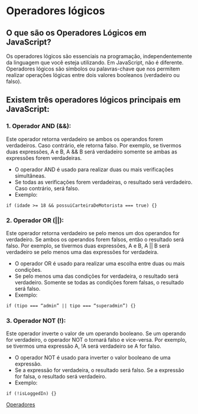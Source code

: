# Operadores lógicos

## O que são os Operadores Lógicos em JavaScript?

Os operadores lógicos são essenciais na programação, independentemente da linguagem que você esteja utilizando. Em JavaScript, não é diferente. Operadores lógicos são símbolos ou palavras-chave que nos permitem realizar operações lógicas entre dois valores booleanos (verdadeiro ou falso).

## Existem três operadores lógicos principais em JavaScript:
### 1. Operador AND (&&):

Este operador retorna verdadeiro se ambos os operandos forem verdadeiros. Caso contrário, ele retorna falso. Por exemplo, se tivermos duas expressões, A e B, A && B será verdadeiro somente se ambas as expressões forem verdadeiras.

- O operador AND é usado para realizar duas ou mais verificações simultâneas.
- Se todas as verificações forem verdadeiras, o resultado será verdadeiro. Caso contrário, será falso.
- Exemplo: 

```
if (idade >= 18 && possuiCarteiraDeMotorista === true) {}
```

### 2. Operador OR (||):

Este operador retorna verdadeiro se pelo menos um dos operandos for verdadeiro. Se ambos os operandos forem falsos, então o resultado será falso. Por exemplo, se tivermos duas expressões, A e B, A || B será verdadeiro se pelo menos uma das expressões for verdadeira.

- O operador OR é usado para realizar uma escolha entre duas ou mais condições.
- Se pelo menos uma das condições for verdadeira, o resultado será verdadeiro. Somente se todas as condições forem falsas, o resultado será falso.
- Exemplo: 

```
if (tipo === “admin” || tipo === “superadmin”) {}
```

### 3. Operador NOT (!):

Este operador inverte o valor de um operando booleano. Se um operando for verdadeiro, o operador NOT o tornará falso e vice-versa. Por exemplo, se tivermos uma expressão A, !A será verdadeiro se A for falso.

- O operador NOT é usado para inverter o valor booleano de uma expressão.
- Se a expressão for verdadeira, o resultado será falso. Se a expressão for falsa, o resultado será verdadeiro.
- Exemplo: 

```
if (!isLoggedIn) {}
```

[Operadores](../operadores/operadores.md)